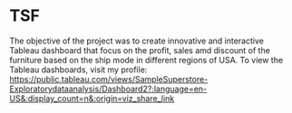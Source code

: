 # TSF
The objective of the project was to create innovative and interactive Tableau dashboard that focus on the profit, sales amd discount of the furniture based on the ship mode in different regions of USA.
To view the Tableau dashboards, visit my profile: https://public.tableau.com/views/SampleSuperstore-Exploratorydataanalysis/Dashboard2?:language=en-US&:display_count=n&:origin=viz_share_link
